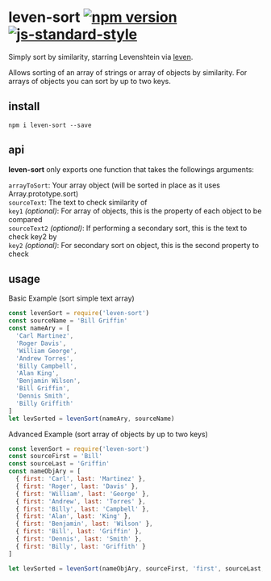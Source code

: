 # leven-sort   [![npm version](https://badge.fury.io/js/leven-sort.svg)](http://badge.fury.io/js/leven-sort)   [![js-standard-style](https://img.shields.io/badge/code%20style-standard-brightgreen.svg?style=flat)](https://github.com/feross/standard)

Simply sort by similarity, starring Levenshtein via [leven](https://github.com/sindresorhus/leven).

Allows sorting of an array of strings or array of objects by similarity. For arrays of objects
you can sort by up to two keys.

## install
`npm i leven-sort --save`

## api

**leven-sort** only exports one function that takes the followings arguments:

`arrayToSort`: Your array object (will be sorted in place as it uses Array.prototype.sort)   
`sourceText`: The text to check similarity of   
`key1` *(optional)*: For array of objects, this is the property of each object to be compared   
`sourceText2` *(optional)*: If performing a secondary sort, this is the text to check key2 by   
`key2` *(optional)*: For secondary sort on object, this is the second property to check   

## usage

Basic Example (sort simple text array)
```javascript
const levenSort = require('leven-sort')
const sourceName = 'Bill Griffin'
const nameAry = [
  'Carl Martinez',
  'Roger Davis',
  'William George',
  'Andrew Torres',
  'Billy Campbell',
  'Alan King',
  'Benjamin Wilson',
  'Bill Griffin',
  'Dennis Smith',
  'Billy Griffith'
]
let levSorted = levenSort(nameAry, sourceName)
```

Advanced Example (sort array of objects by up to two keys)
```javascript
const levenSort = require('leven-sort')
const sourceFirst = 'Bill'
const sourceLast = 'Griffin'
const nameObjAry = [
  { first: 'Carl', last: 'Martinez' },
  { first: 'Roger', last: 'Davis' },
  { first: 'William', last: 'George' },
  { first: 'Andrew', last: 'Torres' },
  { first: 'Billy', last: 'Campbell' },
  { first: 'Alan', last: 'King' },
  { first: 'Benjamin', last: 'Wilson' },
  { first: 'Bill', last: 'Griffin' },
  { first: 'Dennis', last: 'Smith' },
  { first: 'Billy', last: 'Griffith' }
]

let levSorted = levenSort(nameObjAry, sourceFirst, 'first', sourceLast, 'last')

```
